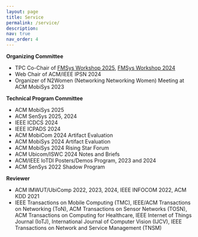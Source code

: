 ```yaml
---
layout: page
title: Service
permalink: /service/
description: 
nav: true
nav_order: 4
---
```


**Organizing Committee**

- TPC Co-Chair of [FMSys Workshop 2025](https://fmsys-org.github.io/2025/index.html), [FMSys Workshop 2024](https://fmsys24.github.io/)
- Web Chair of ACM/IEEE IPSN 2024
- Organizer of N2Women (Networking Networking Women) Meeting at ACM MobiSys 2023

**Technical Program Committee**

- ACM MobiSys 2025
- ACM SenSys 2025, 2024
- IEEE ICDCS 2024
- IEEE ICPADS 2024
- ACM MobiCom 2024 Artifact Evaluation
- ACM MobiSys 2024 Artifact Evaluation
- ACM MobiSys 2024 Rising Star Forum
- ACM Ubicom/ISWC 2024 Notes and Briefs
- ACM/IEEE IoTDI Posters/Demos Program, 2023 and 2024
- ACM SenSys 2022 Shadow Program

**Reviewer**

- ACM IMWUT/UbiComp 2022, 2023, 2024, IEEE INFOCOM 2022, ACM KDD 2021
- IEEE Transactions on Mobile Computing (TMC), IEEE/ACM Transactions on Networking (ToN), ACM Transactions on Sensor Networks (TOSN),  ACM Transactions on Computing for Healthcare, IEEE Internet of Things Journal (IoTJ), International Journal of Computer Vision (IJCV), IEEE Transactions on Network and Service Management (TNSM)
